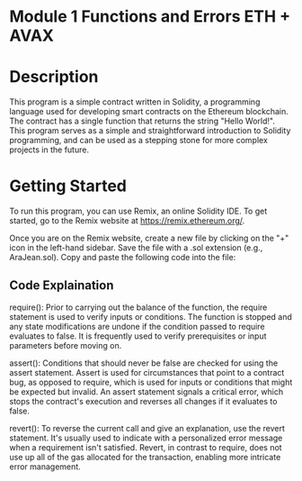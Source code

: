 # Module 1 Functions and Errors ETH + AVAX 

# Description 
This program is a simple contract written in Solidity, a programming language used for developing smart contracts on the Ethereum blockchain. The contract has a single function that returns the string "Hello World!". This program serves as a simple and straightforward introduction to Solidity programming, and can be used as a stepping stone for more complex projects in the future.

# Getting Started
To run this program, you can use Remix, an online Solidity IDE. To get started, go to the Remix website at https://remix.ethereum.org/.

Once you are on the Remix website, create a new file by clicking on the "+" icon in the left-hand sidebar. Save the file with a .sol extension (e.g., AraJean.sol). Copy and paste the following code into the file:

## Code Explaination
require(): Prior to carrying out the balance of the function, the require statement is used to verify inputs or conditions. The function is stopped and any state modifications are undone if the condition passed to require evaluates to false. It is frequently used to verify prerequisites or input parameters before moving on.

assert(): Conditions that should never be false are checked for using the assert statement. Assert is used for circumstances that point to a contract bug, as opposed to require, which is used for inputs or conditions that might be expected but invalid. An assert statement signals a critical error, which stops the contract's execution and reverses all changes if it evaluates to false.

revert(): To reverse the current call and give an explanation, use the revert statement. It's usually used to indicate with a personalized error message when a requirement isn't satisfied. Revert, in contrast to require, does not use up all of the gas allocated for the transaction, enabling more intricate error management.
